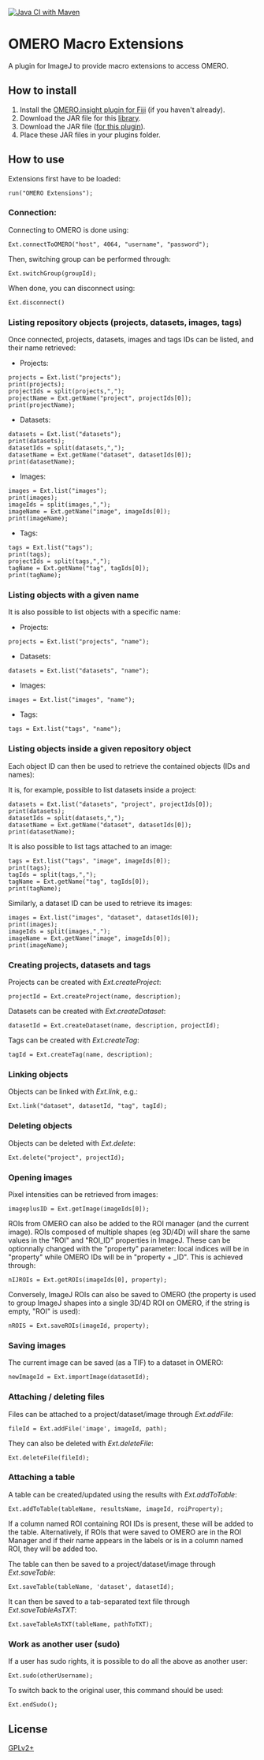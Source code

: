 [![Java CI with Maven](https://github.com/GReD-Clermont/omero_macro-extensions/actions/workflows/maven.yml/badge.svg)](https://github.com/GReD-Clermont/omero_macro-extensions/actions/workflows/maven.yml)

# OMERO Macro Extensions

A plugin for ImageJ to provide macro extensions to access OMERO.

## How to install

1. Install the [OMERO.insight plugin for Fiji](https://omero-guides.readthedocs.io/en/latest/fiji/docs/installation.html) (if you haven't already).
2. Download the JAR file for this [library](https://github.com/GReD-Clermont/simple-omero-client/releases/latest/).
3. Download the JAR file ([for this plugin](https://github.com/GReD-Clermont/omero_macro-extensions/releases/latest/)).
4. Place these JAR files in your plugins folder.

## How to use

Extensions first have to be loaded:

```
run("OMERO Extensions");
```

### Connection:

Connecting to OMERO is done using:

```
Ext.connectToOMERO("host", 4064, "username", "password");
```

Then, switching group can be performed through:

```
Ext.switchGroup(groupId);
```

When done, you can disconnect using:

```
Ext.disconnect()
```

### Listing repository objects (projects, datasets, images, tags)

Once connected, projects, datasets, images and tags IDs can be listed, and their name retrieved:

* Projects:

```
projects = Ext.list("projects");
print(projects);
projectIds = split(projects,",");
projectName = Ext.getName("project", projectIds[0]);
print(projectName);
```

* Datasets:

```
datasets = Ext.list("datasets");
print(datasets);
datasetIds = split(datasets,",");
datasetName = Ext.getName("dataset", datasetIds[0]);
print(datasetName);
```

* Images:

```
images = Ext.list("images");
print(images);
imageIds = split(images,",");
imageName = Ext.getName("image", imageIds[0]);
print(imageName);
```

* Tags:

```
tags = Ext.list("tags");
print(tags);
projectIds = split(tags,",");
tagName = Ext.getName("tag", tagIds[0]);
print(tagName);
```

### Listing objects with a given name

It is also possible to list objects with a specific name:

* Projects:

```
projects = Ext.list("projects", "name");
```

* Datasets:

```
datasets = Ext.list("datasets", "name");
```

* Images:

```
images = Ext.list("images", "name");
```

* Tags:

```
tags = Ext.list("tags", "name");
```

### Listing objects inside a given repository object

Each object ID can then be used to retrieve the contained objects (IDs and names):

It is, for example, possible to list datasets inside a project:

```
datasets = Ext.list("datasets", "project", projectIds[0]);
print(datasets);
datasetIds = split(datasets,",");
datasetName = Ext.getName("dataset", datasetIds[0]);
print(datasetName);
```

It is also possible to list tags attached to an image:

```
tags = Ext.list("tags", "image", imageIds[0]);
print(tags);
tagIds = split(tags,",");
tagName = Ext.getName("tag", tagIds[0]);
print(tagName);
```

Similarly, a dataset ID can be used to retrieve its images:

```
images = Ext.list("images", "dataset", datasetIds[0]);
print(images);
imageIds = split(images,",");
imageName = Ext.getName("image", imageIds[0]);
print(imageName);
```

### Creating projects, datasets and tags

Projects can be created with *Ext.createProject*:

```
projectId = Ext.createProject(name, description);
```

Datasets can be created with *Ext.createDataset*:

```
datasetId = Ext.createDataset(name, description, projectId);
```

Tags can be created with *Ext.createTag*:

```
tagId = Ext.createTag(name, description);
```

### Linking objects

Objects can be linked with *Ext.link*, e.g.:

```
Ext.link("dataset", datasetId, "tag", tagId);
```

### Deleting objects

Objects can be deleted with *Ext.delete*:

```
Ext.delete("project", projectId);
```

### Opening images

Pixel intensities can be retrieved from images:

```
imageplusID = Ext.getImage(imageIds[0]);
```

ROIs from OMERO can also be added to the ROI manager (and the current image). ROIs composed of multiple shapes (eg
3D/4D) will share the same values in the "ROI" and "ROI_ID" properties in ImageJ. These can be optionnally changed with
the "property" parameter: local indices will be in "property" while OMERO IDs will be in "property + _ID". This is
achieved through:

```
nIJROIs = Ext.getROIs(imageIds[0], property);
```

Conversely, ImageJ ROIs can also be saved to OMERO (the property is used to group ImageJ shapes into a single 3D/4D ROI
on OMERO, if the string is empty, "ROI" is used):

```
nROIS = Ext.saveROIs(imageId, property);
```

### Saving images

The current image can be saved (as a TIF) to a dataset in OMERO:

```
newImageId = Ext.importImage(datasetId);
```

### Attaching / deleting files

Files can be attached to a project/dataset/image through *Ext.addFile*:

```
fileId = Ext.addFile('image', imageId, path);
```

They can also be deleted with *Ext.deleteFile*:

```
Ext.deleteFile(fileId);
```

### Attaching a table

A table can be created/updated using the results with *Ext.addToTable*:

```
Ext.addToTable(tableName, resultsName, imageId, roiProperty);
```

If a column named ROI containing ROI IDs is present, these will be added to the table. Alternatively, if ROIs that were
saved to OMERO are in the ROI Manager and if their name appears in the labels or is in a column named ROI, they will be
added too.

The table can then be saved to a project/dataset/image through *Ext.saveTable*:

```
Ext.saveTable(tableName, 'dataset', datasetId);
```

It can then be saved to a tab-separated text file through *Ext.saveTableAsTXT*:

```
Ext.saveTableAsTXT(tableName, pathToTXT);
```

### Work as another user (sudo)

If a user has sudo rights, it is possible to do all the above as another user:

```
Ext.sudo(otherUsername);
```

To switch back to the original user, this command should be used:

```
Ext.endSudo();
```

## License

[GPLv2+](https://choosealicense.com/licenses/gpl-2.0/)
